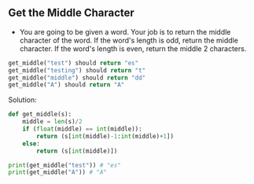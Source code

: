 ## Get the Middle Character

- You are going to be given a word. Your job is to return the middle character of the word. If the word's length is odd, return the middle character. If the word's length is even, return the middle 2 characters.

```python
get_middle("test") should return "es"
get_middle("testing") should return "t"
get_middle("middle") should return "dd"
get_middle("A") should return "A"
```

Solution:

```python
def get_middle(s):
    middle = len(s)/2
    if (float(middle) == int(middle)):
        return (s[int(middle)-1:int(middle)+1])
    else:
        return (s[int(middle)])

print(get_middle("test")) # "es" 
print(get_middle("A")) # "A"
```
